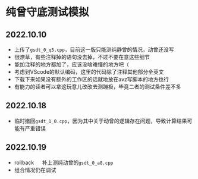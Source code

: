 # 纯曾守底测试模拟

## 2022.10.10

- 上传了`gsdt_0_q5.cpp`，目前这一版只能测纯静曾的情况，动曾还没写
- 很潦草，有些注释掉的语句没去掉，不过不要在意这些细节
- 能加注释的地方都加了，应该没啥难懂的地方吧（
- 考虑到VScode的默认编码，这里的代码除了注释其他部分全英文
- 下载下来如果没有额外的工作区的话就地放在avz写脚本的地方也行
- 有能力的读者可以拿这玩意儿改改去测蹦极，毕竟二者的测试条件差不多

## 2022.10.18

- 临时撤回`gsdt_1_0.cpp`，因为其中关于动曾的逻辑存在问题，导致计算结果可能有严重错误

## 2022.10.19

- rollback &emsp; 补上测纯动曾的`gsdt_0_a8.cpp`
- 组合情况仍在调试
